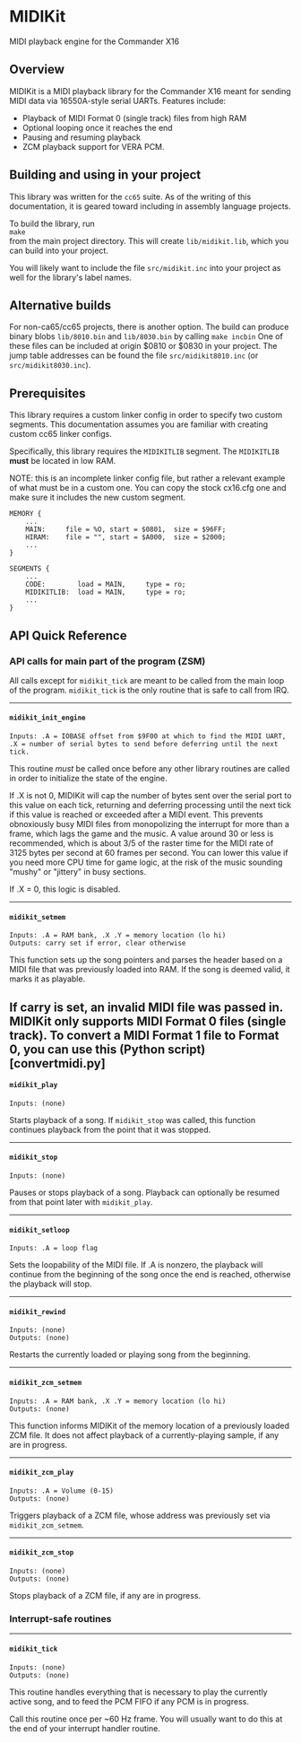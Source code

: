 # MIDIKit
MIDI playback engine for the Commander X16

## Overview

MIDIKit is a MIDI playback library for the Commander X16 meant for sending MIDI data via 16550A-style serial UARTs.  Features include:

* Playback of MIDI Format 0 (single track) files from high RAM
* Optional looping once it reaches the end
* Pausing and resuming playback
* ZCM playback support for VERA PCM.

## Building and using in your project

This library was written for the `cc65` suite.  As of the writing of this documentation, it is geared toward including in assembly language projects.

To build the library, run  
`make`  
from the main project directory. This will create `lib/midikit.lib`, which you can build into your project.

You will likely want to include the file `src/midikit.inc` into your project as well for the library's label names.

## Alternative builds

For non-ca65/cc65 projects, there is another option. The build can produce binary blobs `lib/8010.bin` and `lib/8030.bin` by calling
`make incbin`
One of these files can be included at origin $0810 or $0830 in your project.  The jump table addresses can be found the file `src/midikit8010.inc` (or `src/midikit8030.inc`).

## Prerequisites

This library requires a custom linker config in order to specify two custom segments.  This documentation assumes you are familiar with creating custom cc65 linker configs.

Specifically, this library requires the `MIDIKITLIB` segment. The `MIDIKITLIB` **must** be located in low RAM.

NOTE: this is an incomplete linker config file, but rather a relevant example of what must be in a custom one.  You can copy the stock cx16.cfg one and make sure it includes the new custom segment.

```
MEMORY {
    ...
    MAIN:     file = %O, start = $0801,  size = $96FF;
    HIRAM:    file = "", start = $A000,  size = $2000;
    ...
}

SEGMENTS {
    ...
    CODE:        load = MAIN,     type = ro;
    MIDIKITLIB:  load = MAIN,     type = ro;
    ...
}
```

## API Quick Reference

### API calls for main part of the program (ZSM)

All calls except for `midikit_tick` are meant to be called from the main loop of the program. `midikit_tick` is the only routine that is safe to call from IRQ.

---
#### `midikit_init_engine`
```
Inputs: .A = IOBASE offset from $9F00 at which to find the MIDI UART, .X = number of serial bytes to send before deferring until the next tick.
```
This routine *must* be called once before any other library routines are called in order to initialize the state of the engine.

If .X is not 0, MIDIKit will cap the number of bytes sent over the serial port to this value on each tick, returning and deferring processing until the next tick if this value is reached or exceeded after a MIDI event. This prevents obnoxiously busy MIDI files from monopolizing the interrupt for more than a frame, which lags the game and the music. A value around 30 or less is recommended, which is about 3/5 of the raster time for the MIDI rate of 3125 bytes per second at 60 frames per second. You can lower this value if you need more CPU time for game logic, at the risk of the music sounding "mushy" or "jittery" in busy sections.

If .X = 0, this logic is disabled.

---
#### `midikit_setmem`
```
Inputs: .A = RAM bank, .X .Y = memory location (lo hi)
Outputs: carry set if error, clear otherwise
```

This function sets up the song pointers and parses the header based on a MIDI file that was previously loaded into RAM. If the song is deemed valid, it marks it as playable.

If carry is set, an invalid MIDI file was passed in. MIDIKit only supports MIDI Format 0 files (single track). To convert a MIDI Format 1 file to Format 0, you can use this (Python script)[convertmidi.py]
---

#### `midikit_play`
```
Inputs: (none)
```
Starts playback of a song.  If `midikit_stop` was called, this function continues playback from the point that it was stopped.  

---
#### `midikit_stop`
```
Inputs: (none)
```
Pauses or stops playback of a song. Playback can optionally be resumed from that point later with `midikit_play`.

---
#### `midikit_setloop`
```
Inputs: .A = loop flag
```
Sets the loopability of the MIDI file. If .A is nonzero, the playback will continue from the beginning of the song once the end is reached, otherwise the playback will stop.

---
#### `midikit_rewind`
```
Inputs: (none)
Outputs: (none)
```
Restarts the currently loaded or playing song from the beginning.


---
#### `midikit_zcm_setmem`
```
Inputs: .A = RAM bank, .X .Y = memory location (lo hi)
Outputs: (none)
```

This function informs MIDIKit of the memory location of a previously loaded ZCM file. It does not affect playback of a currently-playing sample, if any are in progress.

---
#### `midikit_zcm_play`
```
Inputs: .A = Volume (0-15)
Outputs: (none)
```

Triggers playback of a ZCM file, whose address was previously set via `midikit_zcm_setmem`.

---
#### `midikit_zcm_stop`
```
Inputs: (none)
Outputs: (none)
```

Stops playback of a ZCM file, if any are in progress.


### Interrupt-safe routines

---
#### `midikit_tick`
```
Inputs: (none)
Outputs: (none)
```

This routine handles everything that is necessary to play the currently active song, and to feed the PCM FIFO if any PCM is in progress.

Call this routine once per ~60 Hz frame.  You will usually want to do this at the end of your interrupt handler routine.


